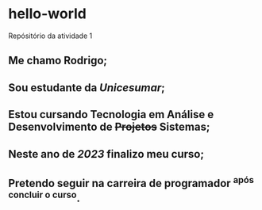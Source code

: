 # hello-world
Repósitório da atividade 1
## Me chamo **Rodrigo**;
## Sou estudante da *Unicesumar*;
## Estou cursando **Tecnologia em Análise e Desenvolvimento de ~~Projetos~~ Sistemas**;
## Neste ano de **_2023_ finalizo meu curso**;
## Pretendo seguir na carreira de programador <sup>após concluir o curso</sup>.
